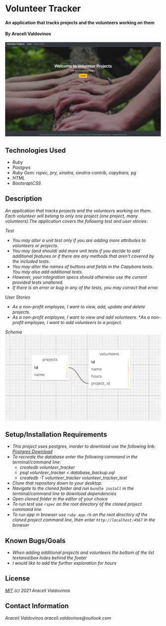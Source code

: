 # Volunteer Tracker

#### An application that tracks projects and the volunteers working on them

#### By Araceli Valdovinos

![volunteer](volunteer_image.png)

## Technologies Used

* _Ruby_
* _Postgres_
* _Ruby Gem: rspec, pry, sinatra, sinatra-contrib, capybara, pg_
* _HTML_
* _Bootsrap\CSS_



## Description
_An application that tracks projects and the volunteers working on them. Each volunteer will belong to only one project (one project, many volunteers).The application covers the following test and user stories:_

_Test_
* _You may alter a unit test only if you are adding more attributes to volunteers or projects._
* _You may (and should) add more unit tests if you decide to add additional features or if there are any methods that aren't covered by the included tests._
* _You may alter the names of buttons and fields in the Capybara tests. You may also add additional tests._ 
* _However, your integration specs should otherwise use the current provided tests unaltered._
* _If there is an error or bug in any of the tests, you may correct that error._

_User Stories_
* _As a non-profit employee, I want to view, add, update and delete projects._
* _As a non-profit employee, I want to view and add volunteers._
*_As a non-profit employee, I want to add volunteers to a project._

_Schema_
![Volunteer Tracker Schema](schema.png)


## Setup/Installation Requirements
* _This project uses postgres, inorder to download use the following link: [Postgres Download](https://www.postgresql.org/download/)_
* _To recreate the database enter the following command in the terminal/command line:_
    * _createdb volunteer_tracker_
    * _psql volunteer_tracker < database_backup.sql_
    * _createdb -T volunteer_tracker volunteer_tracker_test_
* _Clone that repository down to your desktop._
* _Navigate to the cloned folder and run `bundle install` in the terminal/command line to download dependencies_
* _Open cloned folder in the editor of your choice_
* _To run test use `rspec` on the root directory of the cloned project command line_
* _To run app in browser use `ruby app.rb` on the root directory of the cloned project command line, then enter `http://localhost:4567` in the browser_


## Known Bugs/Goals
* _When adding additional projects and volunteers the bottom of the list textarea\box hides behind the footer_
* _I would like to add the further exploration for hours_



## License
_[MIT](https://opensource.org/licenses/MIT) (c) 2021 Araceli Valdovinos_


## Contact Information
_Araceli Valdovinos araceli.valdovinos@outlook.com_
